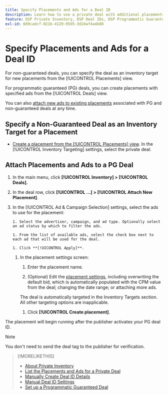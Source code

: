 ```yaml
---
title: Specify Placements and Ads for a Deal ID
description: Learn how to use a private deal with additional placements and ads.
feature: DSP Private Inventory, DSP Deal IDs, DSP Programmatic Guaranteed Deals
exl-id: 669cadcf-021b-4129-95d5-3d24af4a4b88
---
```

# Specify Placements and Ads for a Deal ID

For non-guaranteed deals, you can specify the deal as an inventory target for new placements from the [!UICONTROL Placements] view.

For programmatic guaranteed (PG) deals, you can create placements with specified ads from the [!UICONTROL Deals] view.

You can also [attach new ads to existing placements](/help/dsp/campaign-management/ads/ad-attach-to-placement.md) associated with PG and non-guaranteed deals at any time.

## Specify a Non-Guaranteed Deal as an Inventory Target for a Placement

* [Create a placement from the [!UICONTROL Placements] view](/help/dsp/campaign-management/placements/placement-create.md). In the [!UICONTROL Inventory Targeting] settings, select the private deal.

## Attach Placements and Ads to a PG Deal

1. In the main menu, click **[!UICONTROL Inventory] > [!UICONTROL Deals].**

1. In the deal row, click  **[!UICONTROL ...] > [!UICONTROL Attach New Placement]**.

1. In the [!UICONTROL Ad & Campaign Selection] settings, select the ads to use for the placement:

       1. Select the advertiser, campaign, and ad type. Optionally select an ad status by which to filter the ads.
        
       1. From the list of available ads, select the check box next to each ad that will be used for the deal.

       1. Click **[!UICONTROL Apply]**.

    1. In the placement settings screen:
    
       1. Enter the placement name.
        
       1. (Optional) Edit the [placement settings](/help/dsp/campaign-management/placements/placement-settings.md), including overwriting the default bid, which is automatically populated with the CPM value from the deal; changing the date range; or attaching more ads.
       
         The deal is automatically targeted in the Inventory Targets section. All other targeting options are inapplicable.

       1. Click **[!UICONTROL Create placement]**.

The placement will begin running after the publisher activates your PG deal ID.

>[!NOTE]
>
> You don't need to send the deal tag to the publisher for verification.

>[!MORELIKETHIS]
>
>* [About Private Inventory](private-inventory-about.md)
>* [List the Placements and Ads for a Private Deal](/help/dsp/inventory/private-deal-view-placements.md)
>* [Manually Create Deal ID Details](deal-id-create.md)
>* [Manual Deal ID Settings](deal-id-settings.md)
>* [Set up a Programmatic Guaranteed Deal](programmatic-guaranteed-set-up.md)
